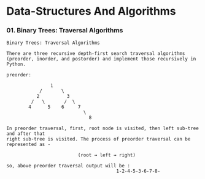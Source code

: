 # Data-Structures And Algorithms


### 01. Binary Trees: Traversal Algorithms

    Binary Trees: Traversal Algorithms

    There are three recursive depth-first search traversal algorithms (preorder, inorder, and postorder) and implement those recursively in Python.

    preorder:

                    1
                /       \
               2          3
             /   \       /  \  
            4      5    6     7
                                \
                                  8 

    In preorder traversal, first, root node is visited, then left sub-tree and after that 
    right sub-tree is visited. The process of preorder traversal can be represented as -

                              (root → left → right)

    so, above preorder traversal output will be : 
                                            1-2-4-5-3-6-7-8-
    
